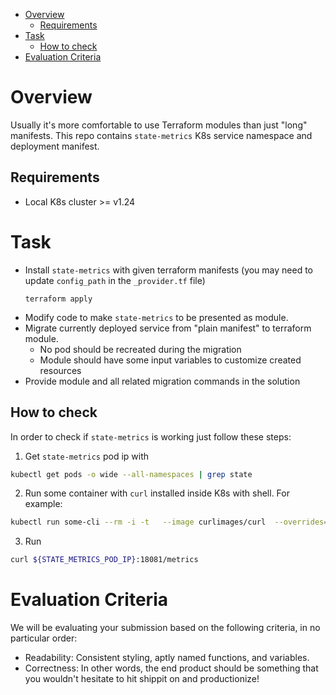- [Overview](#overview)
  - [Requirements](#requirements)
- [Task](#task)
  - [How to check](#how-to-check)
- [Evaluation Criteria](#evaluation-criteria)

# Overview
Usually it's more comfortable to use Terraform modules than just "long" manifests. This repo contains `state-metrics` K8s service namespace and deployment manifest.

## Requirements
* Local K8s cluster >= v1.24

# Task
* Install `state-metrics` with given terraform manifests (you may need to update `config_path` in the `_provider.tf` file)
  ```
  terraform apply
  ```
* Modify code to make `state-metrics` to be presented as module.
* Migrate currently deployed service from "plain manifest" to terraform module.
  * No pod should be recreated during the migration
  * Module should have some input variables to customize created resources
* Provide module and all related migration commands in the solution

## How to check
In order to check if `state-metrics` is working just follow these steps:

1. Get `state-metrics` pod ip with
  ```sh
  kubectl get pods -o wide --all-namespaces | grep state
  ```
2. Run some container with `curl` installed inside K8s with shell. For example:
  ```sh
  kubectl run some-cli --rm -i -t   --image curlimages/curl  --overrides='{"kind":"Pod", "apiVersion":"v1", "spec": {"hostNetwork": true}}'   -- sh
  ```
3. Run
  ```sh
  curl ${STATE_METRICS_POD_IP}:18081/metrics
  ```

# Evaluation Criteria
We will be evaluating your submission based on the following criteria, in no particular order:
* Readability: Consistent styling, aptly named functions, and variables.
* Correctness: In other words, the end product should be something that you wouldn't hesitate to hit shippit on and productionize!
